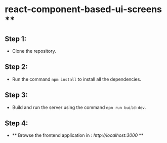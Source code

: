 # react-component-based-ui-screens **

## Step 1:
 -   Clone the repository.

## Step 2:
 -   Run the command `npm install` to install all the dependencies.

## Step 3:
 -   Build and run the server using the command `npm run build-dev`.

## Step 4:
 -  ** Browse the frontend application in : _http://localhost:3000_ **
